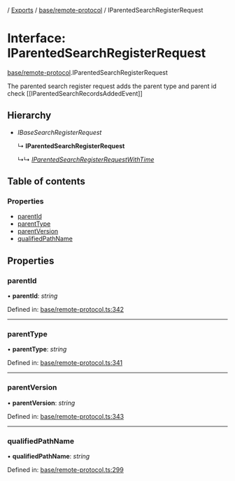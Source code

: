 [](../README.md) / [Exports](../modules.md) / [base/remote-protocol](../modules/base_remote_protocol.md) / IParentedSearchRegisterRequest

# Interface: IParentedSearchRegisterRequest

[base/remote-protocol](../modules/base_remote_protocol.md).IParentedSearchRegisterRequest

The parented search register request adds the parent type and parent id
check [[IParentedSearchRecordsAddedEvent]]

## Hierarchy

* *IBaseSearchRegisterRequest*

  ↳ **IParentedSearchRegisterRequest**

  ↳↳ [*IParentedSearchRegisterRequestWithTime*](client_internal_testing.iparentedsearchregisterrequestwithtime.md)

## Table of contents

### Properties

- [parentId](base_remote_protocol.iparentedsearchregisterrequest.md#parentid)
- [parentType](base_remote_protocol.iparentedsearchregisterrequest.md#parenttype)
- [parentVersion](base_remote_protocol.iparentedsearchregisterrequest.md#parentversion)
- [qualifiedPathName](base_remote_protocol.iparentedsearchregisterrequest.md#qualifiedpathname)

## Properties

### parentId

• **parentId**: *string*

Defined in: [base/remote-protocol.ts:342](https://github.com/onzag/itemize/blob/5fcde7cf/base/remote-protocol.ts#L342)

___

### parentType

• **parentType**: *string*

Defined in: [base/remote-protocol.ts:341](https://github.com/onzag/itemize/blob/5fcde7cf/base/remote-protocol.ts#L341)

___

### parentVersion

• **parentVersion**: *string*

Defined in: [base/remote-protocol.ts:343](https://github.com/onzag/itemize/blob/5fcde7cf/base/remote-protocol.ts#L343)

___

### qualifiedPathName

• **qualifiedPathName**: *string*

Defined in: [base/remote-protocol.ts:299](https://github.com/onzag/itemize/blob/5fcde7cf/base/remote-protocol.ts#L299)
